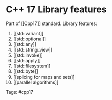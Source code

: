 # C++ 17 Library features 

Part of [[Cpp17]] standard. Library features: 

1.  [[std::variant]]
2.  [[std::optional]]
3.  [[std::any]]
4.  [[std::string_view]]
5.  [[std::invoke]]
6.  [[std::apply]]
7.  [[std::filesystem]]
8.  [[std::byte]]
9.  [[splicing for maps and sets]]
10.  [[parallel algorithms]]


Tags: 
#cpp17